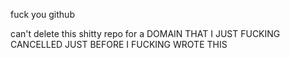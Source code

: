 fuck you github

can't delete this shitty repo for a DOMAIN THAT I JUST FUCKING CANCELLED JUST BEFORE I FUCKING WROTE THIS
